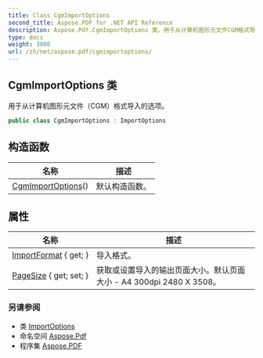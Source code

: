 ```yaml
---
title: Class CgmImportOptions
second_title: Aspose.PDF for .NET API Reference
description: Aspose.Pdf.CgmImportOptions 类。用于从计算机图形元文件CGM格式导入的选项
type: docs
weight: 3000
url: /zh/net/aspose.pdf/cgmimportoptions/
---
```

## CgmImportOptions 类

用于从计算机图形元文件（CGM）格式导入的选项。

```csharp
public class CgmImportOptions : ImportOptions
```

## 构造函数

| 名称 | 描述 |
| --- | --- |
| [CgmImportOptions](cgmimportoptions/)() | 默认构造函数。 |

## 属性

| 名称 | 描述 |
| --- | --- |
| [ImportFormat](../../aspose.pdf/importoptions/importformat/) { get; } | 导入格式。 |
| [PageSize](../../aspose.pdf/cgmimportoptions/pagesize/) { get; set; } | 获取或设置导入的输出页面大小。默认页面大小 - A4 300dpi 2480 X 3508。 |

### 另请参阅

* 类 [ImportOptions](../importoptions/)
* 命名空间 [Aspose.Pdf](../../aspose.pdf/)
* 程序集 [Aspose.PDF](../../)